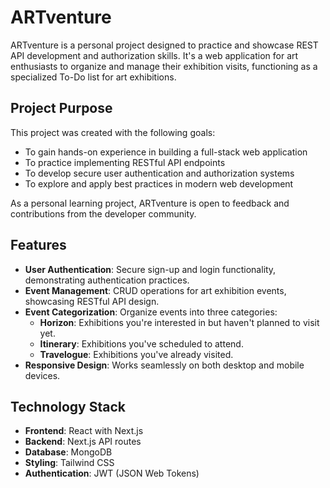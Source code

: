 # ARTventure

ARTventure is a personal project designed to practice and showcase REST API development and authorization skills. It's a web application for art enthusiasts to organize and manage their exhibition visits, functioning as a specialized To-Do list for art exhibitions.

## Project Purpose

This project was created with the following goals:
- To gain hands-on experience in building a full-stack web application
- To practice implementing RESTful API endpoints
- To develop secure user authentication and authorization systems
- To explore and apply best practices in modern web development

As a personal learning project, ARTventure is open to feedback and contributions from the developer community.

## Features

- **User Authentication**: Secure sign-up and login functionality, demonstrating authentication practices.
- **Event Management**: CRUD operations for art exhibition events, showcasing RESTful API design.
- **Event Categorization**: Organize events into three categories:
  - **Horizon**: Exhibitions you're interested in but haven't planned to visit yet.
  - **Itinerary**: Exhibitions you've scheduled to attend.
  - **Travelogue**: Exhibitions you've already visited.
- **Responsive Design**: Works seamlessly on both desktop and mobile devices.

## Technology Stack

- **Frontend**: React with Next.js
- **Backend**: Next.js API routes
- **Database**: MongoDB
- **Styling**: Tailwind CSS
- **Authentication**: JWT (JSON Web Tokens)